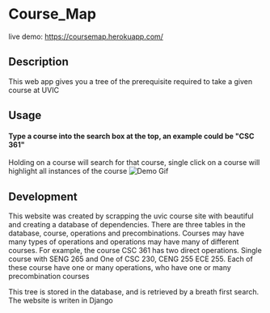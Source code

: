 # Course_Map

live demo: https://coursemap.herokuapp.com/

## Description

This web app gives you a tree of the prerequisite required to take a given course at UVIC

## Usage
#### Type a course into the search box at the top, an example could be "CSC 361"
Holding on a course will search for that course, single click on a course will highlight all instances of the course
![Demo Gif](CourseMapDemo.gif)

## Development

This website was created by scrapping the uvic course site with beautiful and creating a database of dependencies. There are three tables in the database, course, operations and precombinations. Courses may have many types of operations and operations may have many of different courses. For example, the course CSC 361 has two direct operations. Single course with SENG 265 and One of CSC 230, CENG 255 ECE 255. Each of these course have one or many operations, who have one or many precombination courses

This tree is stored in the database, and is retrieved by a breath first search. The website is writen in Django
